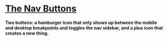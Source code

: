 # [The Nav Buttons](NavButtons.tsx)

**Two buttons: a hamburger icon that only shows up between the mobile and desktop breakpoints and toggles the nav sidebar, and a plus icon that creates a new thing.**
